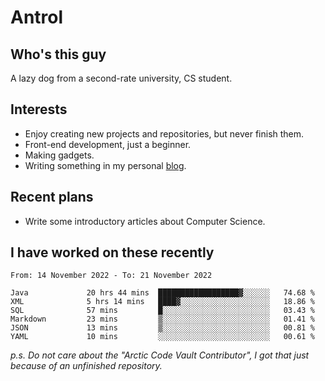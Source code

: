 # Antrol

## Who's this guy

A lazy dog from a second-rate university, CS student.

## Interests

* Enjoy creating new projects and repositories, but never finish them.
* Front-end development, just a beginner.
* Making gadgets.
* Writing something in my personal [blog](https://blog.antrol.xyz/).

## Recent plans

* Write some introductory articles about Computer Science.

<!--
* Try to develop a website for [Anime4KCPP](https://github.com/TianZerL/Anime4KCPP).
* Develop a Markdown renderer which user can customize its css, of course it is GUI-based.~~(If I could finish  it before getting bored)~~
* Work with my [teammates](https://github.com/SWJTU-Lazy-Dogs).
* Find something interests me, as a hobby after finishing my ~~boring~~ homework.
-->

## I have worked on these recently

<!--START_SECTION:waka-->

```text
From: 14 November 2022 - To: 21 November 2022

Java             20 hrs 44 mins  ██████████████████▓░░░░░░   74.68 %
XML              5 hrs 14 mins   ████▓░░░░░░░░░░░░░░░░░░░░   18.86 %
SQL              57 mins         █░░░░░░░░░░░░░░░░░░░░░░░░   03.43 %
Markdown         23 mins         ▒░░░░░░░░░░░░░░░░░░░░░░░░   01.41 %
JSON             13 mins         ▒░░░░░░░░░░░░░░░░░░░░░░░░   00.81 %
YAML             10 mins         ░░░░░░░░░░░░░░░░░░░░░░░░░   00.61 %
```

<!--END_SECTION:waka-->

*p.s.  Do not care about the "Arctic Code Vault Contributor", I got that just because of an unfinished repository.*

<!--
**qzmlgfj/qzmlgfj** is a ✨ _special_ ✨ repository because its `README.md` (this file) appears on your GitHub profile.

Here are some ideas to get you started:

- 🔭 I’m currently working on ...
- 🌱 I’m currently learning ...
- 👯 I’m looking to collaborate on ...
- 🤔 I’m looking for help with ...
- 💬 Ask me about ...
- 📫 How to reach me: ...
- 😄 Pronouns: ...
- ⚡ Fun fact: ...
-->
